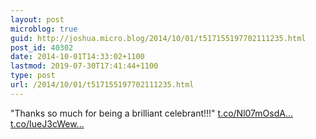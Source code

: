 ```yaml
---
layout: post
microblog: true
guid: http://joshua.micro.blog/2014/10/01/t517155197702111235.html
post_id: 40302
date: 2014-10-01T14:33:02+1100
lastmod: 2019-07-30T17:41:44+1100
type: post
url: /2014/10/01/t517155197702111235.html
---
```

"Thanks so much for being a brilliant celebrant!!!" [t.co/Nl07mOsdA...](http://t.co/Nl07mOsdAd) [t.co/IueJ3cWew...](http://t.co/IueJ3cWewf)

